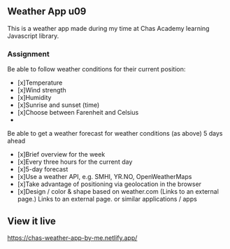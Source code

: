 ## Weather App u09

This is a weather app made during my time at Chas Academy learning Javascript library.


### Assignment

Be able to follow weather conditions for their current position:
- [x]Temperature
- [x]Wind strength
- [x]Humidity
- [x]Sunrise and sunset (time)
- [x]Choose between Farenheit and Celsius
- 
Be able to get a weather forecast for weather conditions (as above) 5 days ahead
- [x]Brief overview for the week
- [x]Every three hours for the current day
- [x]5-day forecast
- [x]Use a weather API, e.g. SMHI, YR.NO, OpenWeatherMaps
- [x]Take advantage of positioning via geolocation in the browser
- [x]Design / color & shape based on weather.com (Links to an external page.) Links to an external page. or similar applications / apps


## View it live

https://chas-weather-app-by-me.netlify.app/
